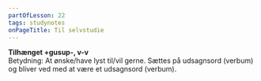```yaml
---
partOfLesson: 22
tags: studynotes
onPageTitle: Til selvstudie
---
```

**Tilhænget +gusup-, v-v**
<br>Betydning: At ønske/have lyst til/vil gerne. Sættes på udsagnsord (verbum) og bliver ved med at være et udsagnsord (verbum).